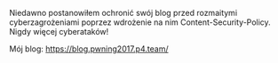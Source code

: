 Niedawno postanowiłem ochronić swój blog przed rozmaitymi cyberzagrożeniami poprzez wdrożenie na nim Content-Security-Policy. Nigdy więcej cyberataków!

Mój blog: https://blog.pwning2017.p4.team/
